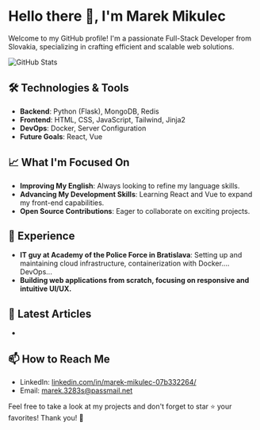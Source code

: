 <!--
**MMikulec/MMikulec** is a ✨ _special_ ✨ repository because its `README.md` (this file) appears on your GitHub profile.

Here are some ideas to get you started:

- 🔭 I’m currently working on ...
- 🌱 I’m currently learning ...
- 👯 I’m looking to collaborate on ...
- 🤔 I’m looking for help with ...
- 💬 Ask me about ...
- 📫 How to reach me: ...
- 😄 Pronouns: ...
- ⚡ Fun fact: ...
-->
# Hello there 👋, I'm Marek Mikulec

Welcome to my GitHub profile! I'm a passionate Full-Stack Developer from Slovakia, specializing in crafting efficient and scalable web solutions.

![GitHub Stats](https://github-readme-stats.vercel.app/api?username=MMikulec&show_icons=true&theme=tokyonight)

## 🛠️ Technologies & Tools

- **Backend**: Python (Flask), MongoDB, Redis
- **Frontend**: HTML, CSS, JavaScript, Tailwind, Jinja2
- **DevOps**: Docker, Server Configuration
- **Future Goals**: React, Vue

## 📈 What I'm Focused On

- **Improving My English**: Always looking to refine my language skills.
- **Advancing My Development Skills**: Learning React and Vue to expand my front-end capabilities.
- **Open Source Contributions**: Eager to collaborate on exciting projects.

## 💼 Experience

- **IT guy at Academy of the Police Force in Bratislava**: Setting up and maintaining cloud infrastructure, containerization with Docker.... DevOps...
- **Building web applications from scratch, focusing on responsive and intuitive UI/UX.**

## 📝 Latest Articles

-

## 📫 How to Reach Me

- LinkedIn: [linkedin.com/in/marek-mikulec-07b332264/](https://www.linkedin.com/in/marek-mikulec-07b332264/)
- Email: [marek.3283s@passmail.net](mailto:marek.3283s@passmail.net)

Feel free to take a look at my projects and don't forget to star ⭐ your favorites! Thank you! 🙏
